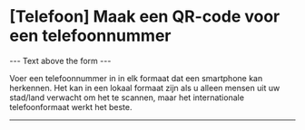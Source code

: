 <h1>[Telefoon] Maak een QR-code voor een telefoonnummer</h1>

--- Text above the form ---

<p class="hint smfm-hint">Voer een telefoonnummer in in elk formaat dat een smartphone kan herkennen. Het kan in een lokaal formaat zijn als u alleen mensen uit uw stad/land verwacht om het te scannen, maar het internationale telefoonformaat werkt het beste.</p>

----------
